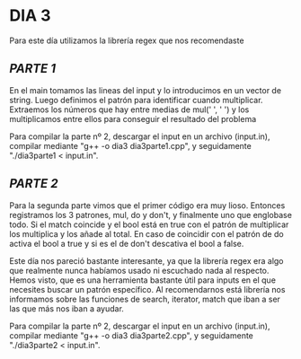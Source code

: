 # **DIA 3**
Para este día utilizamos la librería regex que nos recomendaste 

## *PARTE 1*

En el main tomamos las lineas del input y lo introducimos en un vector de string. Luego definimos el patrón para identificar cuando multiplicar. 
Extraemos los números que hay entre medias de mul(' ', ' ') y los multiplicamos entre ellos para conseguir el resultado del problema

Para compilar la parte nº 2, descargar el input en un archivo (input.in), compilar mediante "g++ -o dia3 dia3parte1.cpp", y seguidamente "./dia3parte1 < input.in".

## *PARTE 2*

Para la segunda parte vimos que el primer código era muy lioso. Entonces registramos los 3 patrones, mul, do y don't, y finalmente uno que englobase todo. Si el match coincide y el bool está en true con el patrón de multiplicar los multiplica y los añade al total. En caso de coincidir con el patrón de do activa el bool a true y si es el de don't descativa el bool a false.

Este día nos pareció bastante interesante, ya que la librería regex era algo que realmente nunca habíamos usado ni escuchado nada al respecto. Hemos visto, que es una herramienta bastante útil para inputs en el que necesites buscar un patrón específico. Al recomendarnos está librería nos informamos sobre las funciones de search, iterator, match que iban a ser las que más nos iban a ayudar.

Para compilar la parte nº 2, descargar el input en un archivo (input.in), compilar mediante "g++ -o dia3 dia3parte2.cpp", y seguidamente "./dia3parte2 < input.in".
